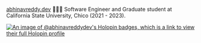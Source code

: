 
<!-- <h1 align="center">I believe, so can you! ✊🏻</h1> -->
<!-- <h3 align="center">I love to write code, if it's JS, then I can do it all day and all night.</h3> -->

<!-- <p align="left"> <img src="https://komarev.com/ghpvc/?username=abhinavreddy-dev" alt="abhinavreddy-dev" /> </p> -->
[abhinavreddy.dev](https://abhinavreddy.dev) 👨🏻‍💻 Software Engineer and Graduate student at California State University, Chico (2021 - 2023).


[![An image of @abhinavreddydev's Holopin badges, which is a link to view their full Holopin profile](https://holopin.me/abhinavreddydev)](https://holopin.io/@abhinavreddydev)


<!-- - © I'm an entreprenuer now! [Skill-EX](https://skillxploration.com) -->

<!-- - 🔭 I’m currently working on **My new portfolio site design** -->

<!-- - 🌱 I’m currently learning **TypeScript** -->

<!-- - 👨🏻‍🎨 I love the idea behind the use of **Design Thinking for UI and UX**. -->

<!-- - 👯 I’m looking to collaborate on **ReactJs, React-Native, Redux & ExpressJs. (Anything JS and Python works with me)** -->

<!-- - 👨‍💻 Visit my portfolio website which was also my first project to learn **HTML and CSS** at [Abhinav Reddy](https://abhinavreddy.dev) -->

<!-- - 📝 I like to write articles [https://dev.to/abhinavreddy](https://dev.to/abhinavreddy), I think I should get serious about this now. -->

<!-- - 💬 Ask me about **JavaScript, Python, React, Design Thinking, UI and UX** -->

<!-- - 🚣🏻‍♂️ 🏃🏻‍♂️ I like to **row** and **run**. -->

<!-- - 📫 How to reach me **abhinavreddy.dev@gmail.com** -->



<!--### Blogs posts-->
<!-- BLOG-POST-LIST:START -->
<!-- BLOG-POST-LIST:END -->
<!-- 
<p align="left"> 
<h3 align="left">Connect with me:</h3>
<a href="https://dev.to/abhinavreddy" target="blank"><img align="center" src="https://cdn.jsdelivr.net/npm/simple-icons@3.0.1/icons/dev-dot-to.svg" alt="abhinavreddy" height="50" width="80" /></a>
<a href="https://linkedin.com/in/abhinav-reddy-6397b9156" target="blank"><img align="center" src="https://cdn.jsdelivr.net/npm/simple-icons@3.0.1/icons/linkedin.svg" alt="abhinav-reddy-6397b9156" height="30" width="40" /></a>
<a href="https://instagram.com/_reddy_abhinav" target="blank"><img align="center" src="https://cdn.jsdelivr.net/npm/simple-icons@3.0.1/icons/instagram.svg" alt="_reddy_abhinav" height="30" width="40" /></a>
<a href="https://medium.com/@abhinavreddy9681" target="blank"><img align="center" src="https://cdn.jsdelivr.net/npm/simple-icons@3.0.1/icons/medium.svg" alt="@abhinavreddy9681" height="30" width="40" /></a>
<a href="https://www.hackerrank.com/abhinavreddy9681" target="blank"><img align="center" src="https://cdn.jsdelivr.net/npm/simple-icons@3.0.1/icons/hackerrank.svg" alt="abhinavreddy9681" height="30" width="40" /></a>
</p>

<p><img align="left" src="https://github-readme-stats.vercel.app/api/top-langs/?username=abhinavreddy-dev&layout=compact" alt="abhinavreddy-dev" /></p>
<p>&nbsp;<img align="center" src="https://github-readme-stats.vercel.app/api?username=abhinavreddy-dev&show_icons=true" alt="abhinavreddy-dev" /></p>
 -->
